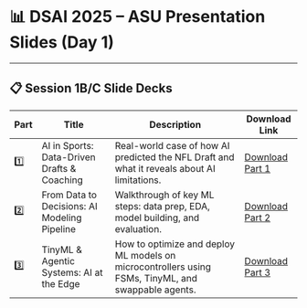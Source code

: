 
# 📊 DSAI 2025 – ASU Presentation Slides (Day 1)


---

## 📋 Session 1B/C Slide Decks

| Part | Title                                  | Description                                                                                      | Download Link                                                                                                                                 |
|------|----------------------------------------|--------------------------------------------------------------------------------------------------|------------------------------------------------------------------------------------------------------------------------------------------------|
| 1️⃣   | AI in Sports: Data-Driven Drafts & Coaching | Real-world case of how AI predicted the NFL Draft and what it reveals about AI limitations.      | [Download Part 1](https://github.com/RudyMartin/dsai-2025/raw/main/ASU/2-Presentation%20Slides/AI_in_Sports_Part1.pptx)                      |
| 2️⃣   | From Data to Decisions: AI Modeling Pipeline | Walkthrough of key ML steps: data prep, EDA, model building, and evaluation.                    | [Download Part 2](https://github.com/RudyMartin/dsai-2025/raw/main/ASU/2-Presentation%20Slides/AI_Modeling_Pipeline_Part2.pptx)              |
| 3️⃣   | TinyML & Agentic Systems: AI at the Edge       | How to optimize and deploy ML models on microcontrollers using FSMs, TinyML, and swappable agents. | [Download Part 3](https://github.com/RudyMartin/dsai-2025/raw/main/ASU/2-Presentation%20Slides/TinyML_and_Systems_Part3.pptx)                |


